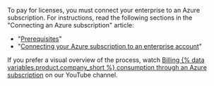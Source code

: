 To pay for licenses, you must connect your enterprise to an Azure subscription. For instructions, read the following sections in the "Connecting an Azure subscription" article:

* "[Prerequisites](/billing/managing-the-plan-for-your-github-account/connecting-an-azure-subscription#prerequisites)"
* "[Connecting your Azure subscription to an enterprise account](/billing/managing-the-plan-for-your-github-account/connecting-an-azure-subscription#connecting-your-azure-subscription-to-your-enterprise-account)"

If you prefer a visual overview of the process, watch [Billing {% data variables.product.company_short %} consumption through an Azure subscription](https://www.youtube.com/watch?v=Y-f7JKJ4_8Y) on our YouTube channel.
